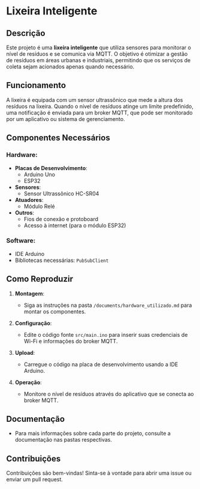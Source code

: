 # Lixeira Inteligente

## Descrição

Este projeto é uma **lixeira inteligente** que utiliza sensores para monitorar o nível de resíduos e se comunica via MQTT. O objetivo é otimizar a gestão de resíduos em áreas urbanas e industriais, permitindo que os serviços de coleta sejam acionados apenas quando necessário.

## Funcionamento

A lixeira é equipada com um sensor ultrassônico que mede a altura dos resíduos na lixeira. Quando o nível de resíduos atinge um limite predefinido, uma notificação é enviada para um broker MQTT, que pode ser monitorado por um aplicativo ou sistema de gerenciamento.

## Componentes Necessários

### Hardware:

- **Placas de Desenvolvimento**:
  - Arduino Uno
  - ESP32
- **Sensores**:
  - Sensor Ultrassônico HC-SR04
- **Atuadores**:
  - Módulo Relé
- **Outros**:
  - Fios de conexão e protoboard
  - Acesso à internet (para o módulo ESP32)

### Software:

- IDE Arduino
- Bibliotecas necessárias: `PubSubClient`

## Como Reproduzir

1. **Montagem**:

   - Siga as instruções na pasta `/documents/hardware_utilizado.md` para montar os componentes.

2. **Configuração**:

   - Edite o código fonte `src/main.ino` para inserir suas credenciais de Wi-Fi e informações do broker MQTT.

3. **Upload**:

   - Carregue o código na placa de desenvolvimento usando a IDE Arduino.

4. **Operação**:

   - Monitore o nível de resíduos através do aplicativo que se conecta ao broker MQTT.

## Documentação

- Para mais informações sobre cada parte do projeto, consulte a documentação nas pastas respectivas.

## Contribuições

Contribuições são bem-vindas! Sinta-se à vontade para abrir uma issue ou enviar um pull request.
